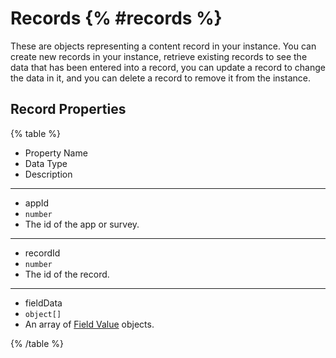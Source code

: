 # Records {% #records %}

These are objects representing a content record in your instance. You can create new records in your instance, retrieve existing records to see the data that has been entered into a record, you can update a record to change the data in it, and you can delete a record to remove it from the instance.

## Record Properties

{% table  %}

- Property Name
- Data Type
- Description

---

- appId
- `number`
- The id of the app or survey.

---

- recordId
- `number`
- The id of the record.

---

- fieldData
- `object[]`
- An array of [Field Value](#field-values) objects.

{% /table %}
